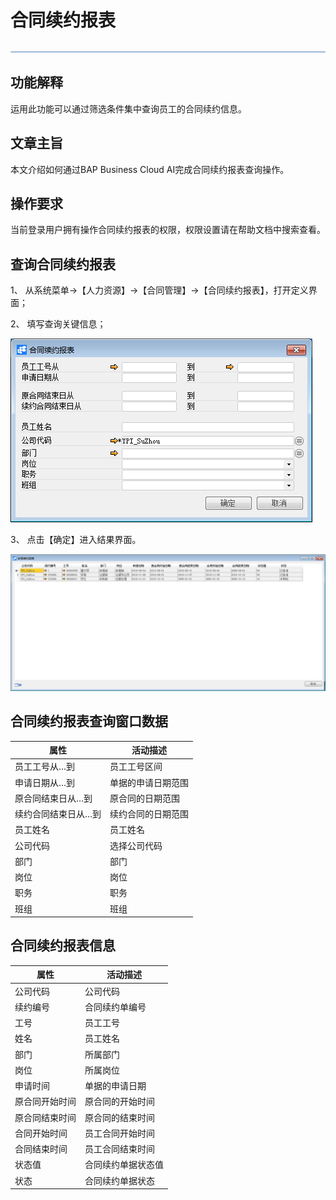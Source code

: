 # 合同续约报表

 ![1574417197089](rlzy_ht/common/headLine.png)

 

## 功能解释

运用此功能可以通过筛选条件集中查询员工的合同续约信息。

## 文章主旨

本文介绍如何通过BAP Business Cloud AI完成合同续约报表查询操作。

## 操作要求

当前登录用户拥有操作合同续约报表的权限，权限设置请在帮助文档中搜索查看。

## 查询合同续约报表

1、 从系统菜单->【人力资源】->【合同管理】->【合同续约报表】，打开定义界面；

2、 填写查询关键信息；

![img](rlzy_ht/合同续约报表1.png)

3、 点击【确定】进入结果界面。

![img](rlzy_ht/合同续约报表2.png)

## 合同续约报表查询窗口数据

| **属性**            | **活动描述**       |
| ------------------- | ------------------ |
| 员工工号从…到       | 员工工号区间       |
| 申请日期从…到       | 单据的申请日期范围 |
| 原合同结束日从…到   | 原合同的日期范围   |
| 续约合同结束日从…到 | 续约合同的日期范围 |
| 员工姓名            | 员工姓名           |
| 公司代码            | 选择公司代码       |
| 部门                | 部门               |
| 岗位                | 岗位               |
| 职务                | 职务               |
| 班组                | 班组               |

## 合同续约报表信息

| **属性**       | **活动描述**       |
| -------------- | ------------------ |
| 公司代码       | 公司代码           |
| 续约编号       | 合同续约单编号     |
| 工号           | 员工工号           |
| 姓名           | 员工姓名           |
| 部门           | 所属部门           |
| 岗位           | 所属岗位           |
| 申请时间       | 单据的申请日期     |
| 原合同开始时间 | 原合同的开始时间   |
| 原合同结束时间 | 原合同的结束时间   |
| 合同开始时间   | 员工合同开始时间   |
| 合同结束时间   | 员工合同结束时间   |
| 状态值         | 合同续约单据状态值 |
| 状态           | 合同续约单据状态   |

 

